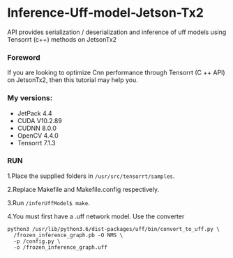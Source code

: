 # Inference-Uff-model-Jetson-Tx2
API provides serialization / deserialization and inference of uff models using Tensorrt (c++) methods on JetsonTx2

### Foreword
If you are looking to optimize Cnn performance through Tensorrt (C ++ API) on JetsonTx2, then this tutorial may help you.

### My versions:
- JetPack 4.4
- CUDA V10.2.89
- CUDNN 8.0.0
- OpenCV 4.4.0
- Tensorrt 7.1.3

### RUN
1.Place the supplied folders in ```/usr/src/tensorrt/samples```.

2.Replace Makefile and Makefile.config respectively.

3.Run ```/inferUffModel$ make```. 

4.You must first have a .uff network model. Use the converter
```
python3 /usr/lib/python3.6/dist-packages/uff/bin/convert_to_uff.py \
  /frozen_inference_graph.pb -O NMS \
  -p /config.py \
  -o /frozen_inference_graph.uff
```
